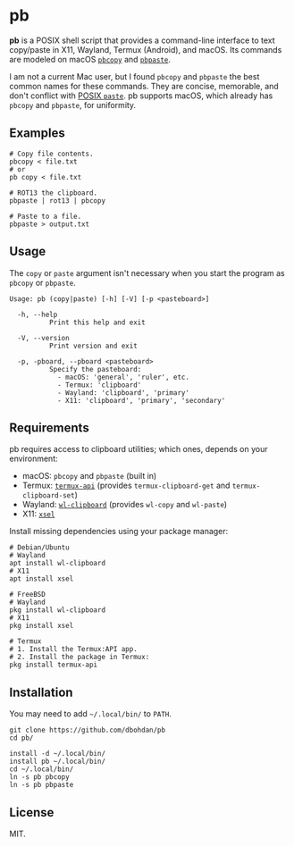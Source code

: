 # pb

**pb** is a POSIX shell script that provides a command-line interface to text copy/paste in X11, Wayland, Termux (Android), and macOS.
Its commands are modeled on macOS [`pbcopy`](https://ss64.com/mac/pbcopy.html) and [`pbpaste`](https://ss64.com/mac/pbpaste.html).

I am not a current Mac user, but I found `pbcopy` and `pbpaste` the best common names for these commands.
They are concise, memorable, and don't conflict with [POSIX `paste`](https://en.wikipedia.org/wiki/Paste_(Unix)).
pb supports macOS, which already has `pbcopy` and `pbpaste`, for uniformity.

## Examples

```shell
# Copy file contents.
pbcopy < file.txt
# or
pb copy < file.txt

# ROT13 the clipboard.
pbpaste | rot13 | pbcopy

# Paste to a file.
pbpaste > output.txt
```

## Usage

The `copy` or `paste` argument isn't necessary when you start the program as `pbcopy` or `pbpaste`.

```none
Usage: pb (copy|paste) [-h] [-V] [-p <pasteboard>]

  -h, --help
          Print this help and exit

  -V, --version
          Print version and exit

  -p, -pboard, --pboard <pasteboard>
          Specify the pasteboard:
            - macOS: 'general', 'ruler', etc.
            - Termux: 'clipboard'
            - Wayland: 'clipboard', 'primary'
            - X11: 'clipboard', 'primary', 'secondary'
```

## Requirements

pb requires access to clipboard utilities;
which ones, depends on your environment:

- macOS: `pbcopy` and `pbpaste` (built in)
- Termux: [`termux-api`](https://wiki.termux.com/wiki/Termux:API) (provides `termux-clipboard-get` and `termux-clipboard-set`)
- Wayland: [`wl-clipboard`](https://github.com/bugaevc/wl-clipboard) (provides `wl-copy` and `wl-paste`)
- X11: [`xsel`](https://github.com/kfish/xsel)

Install missing dependencies using your package manager:

```shell
# Debian/Ubuntu
# Wayland
apt install wl-clipboard
# X11
apt install xsel

# FreeBSD
# Wayland
pkg install wl-clipboard
# X11
pkg install xsel

# Termux
# 1. Install the Termux:API app.
# 2. Install the package in Termux:
pkg install termux-api
```

## Installation

You may need to add `~/.local/bin/` to `PATH`.

```shell
git clone https://github.com/dbohdan/pb
cd pb/

install -d ~/.local/bin/
install pb ~/.local/bin/
cd ~/.local/bin/
ln -s pb pbcopy
ln -s pb pbpaste
```

## License

MIT.
